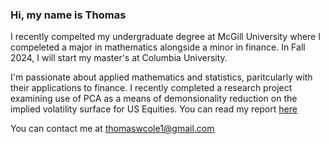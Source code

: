 ### Hi, my name is Thomas


I recently compelted my undergraduate degree at McGill University where I compeleted a major in mathematics alongside a minor in finance. In Fall 2024, I will start my master's at Columbia University. 

I'm passionate about applied mathematics and statistics, paritcularly with their applications to finance. I recently completed a research project examining use of PCA as a means of demonsionality reduction on the implied volatility surface for US Equities. You can read my report [here](https://github.com/thomaswcole/math-410/tree/main)

You can contact me at [thomaswcole1@gmail.com](mailto:thomaswcole1@gmail.com)

<!--s
**thomaswcole/thomaswcole** is a ✨ _special_ ✨ repository because its `README.md` (this file) appears on your GitHub profile.

Here are some ideas to get you started:

- 🔭 I’m currently working on ...
- 🌱 I’m currently learning ...
- 👯 I’m looking to collaborate on ...
- 🤔 I’m looking for help with ...
- 💬 Ask me about ...
- 📫 How to reach me: ...
- 😄 Pronouns: ...
- ⚡ Fun fact: ...
-->
